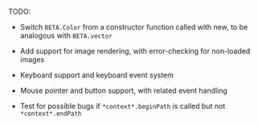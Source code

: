 TODO:
  - Switch `BETA.Color` from a constructor function called with new,
    to be analogous with `BETA.vector`

  - Add support for image rendering, with error-checking for non-loaded images

  - Keyboard support and keyboard event system

  - Mouse pointer and button support, with related event handling

  - Test for possible bugs if `*context*.beginPath` is called but not `*context*.endPath`